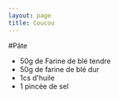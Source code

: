 ```yaml
---
layout: page
title: Coucou
---
```


#Pâte
* 50g de Farine de blé tendre
* 50g de farine de blé dur
* 1cs d'huile
* 1 pincée de sel